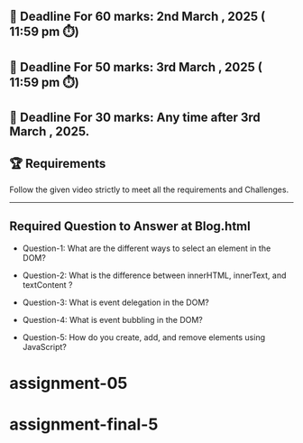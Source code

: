 ## **📅 Deadline For 60 marks**: 2nd March , 2025 ( 11:59 pm ⏱️)

## **📅 Deadline For 50 marks**: 3rd March , 2025 ( 11:59 pm ⏱️)

**📅 Deadline For 30 marks**: Any time after 3rd March , 2025.
---
🏆 Requirements
---
Follow the given  video strictly to meet all the requirements and Challenges.

---
Required Question to Answer at Blog.html
---
- Question-1: What are the different ways to select an element in the DOM?

- Question-2: What is the difference between innerHTML, innerText, and textContent ?

- Question-3: What is event delegation in the DOM?

- Question-4: What is event bubbling in the DOM?

- Question-5: How do you create, add, and remove elements using JavaScript?
# assignment-05
# assignment-final-5
